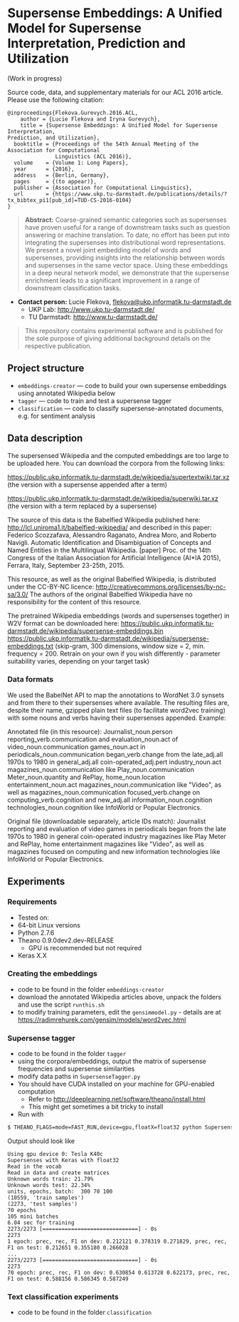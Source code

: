 # Supersense Embeddings: A Unified Model for Supersense Interpretation, Prediction and Utilization

(Work in progress)

Source code, data, and supplementary materials for our ACL 2016 article. Please use the following citation:

```
@inproceedings{Flekova.Gurevych.2016.ACL,
	author = {Lucie Flekova and Iryna Gurevych},
	title = {Supersense Embeddings: A Unified Model for Supersense Interpretation,
Prediction, and Utilization},
  booktitle = {Proceedings of the 54th Annual Meeting of the Association for Computational
               Linguistics (ACL 2016)},
  volume    = {Volume 1: Long Papers},
  year      = {2016},
  address   = {Berlin, Germany},
  pages     = {(to appear)},
  publisher = {Association for Computational Linguistics},
  url       = {https://www.ukp.tu-darmstadt.de/publications/details/?tx_bibtex_pi1[pub_id]=TUD-CS-2016-0104}
}
```
> **Abstract:** Coarse-grained semantic categories such as supersenses have proven useful for a range of downstream tasks such as question answering or machine translation. To date, no effort has been put into integrating the supersenses into distributional word representations. We present a novel joint embedding model of words and supersenses, providing insights into the relationship between words and supersenses in the same vector space. Using these embeddings in a deep neural network model, we demonstrate that the supersense enrichment leads to a significant improvement in a range of downstream classification tasks.

* **Contact person:** Lucie Flekova, flekova@ukp.informatik.tu-darmstadt.de
    * UKP Lab: http://www.ukp.tu-darmstadt.de/
    * TU Darmstadt: http://www.tu-darmstadt.de/

> This repository contains experimental software and is published for the sole purpose of giving additional background details on the respective publication. 

## Project structure

* `embeddings-creator` &mdash; code to build your own supersense embeddings using annotated Wikipedia below
* `tagger` &mdash; code to train and test a supersense tagger 
* `classification` &mdash; code to classify supersense-annotated documents, e.g. for sentiment analysis

## Data description

The supersensed Wikipedia and the computed embeddings are too large to be uploaded here. You can download the corpora from the following links:

https://public.ukp.informatik.tu-darmstadt.de/wikipedia/supertextwiki.tar.xz
(the version with a supersense appended after a term)

https://public.ukp.informatik.tu-darmstadt.de/wikipedia/superwiki.tar.xz
(the version with a term replaced by a supersense)

The source of this data is the Babelfied Wikipedia published here:
http://lcl.uniroma1.it/babelfied-wikipedia/
and described in this paper:
Federico Scozzafava, Alessandro Raganato, Andrea Moro, and Roberto Navigli.
Automatic Identification and Disambiguation of Concepts and Named Entities in the Multilingual Wikipedia. [paper]
Proc. of the 14th Congress of the Italian Association for Artificial Intelligence (AI*IA 2015), Ferrara, Italy, September 23-25th, 2015.

This resource, as well as the original Babelfied Wikipedia, is distributed under the CC-BY-NC licence: http://creativecommons.org/licenses/by-nc-sa/3.0/ The authors of the original Babelfied Wikipedia have no responsibility for the content of this resource.

The pretrained Wikipedia embeddings (words and supersenses together) in W2V format can be downloaded here:
https://public.ukp.informatik.tu-darmstadt.de/wikipedia/supersense-embeddings.bin
https://public.ukp.informatik.tu-darmstadt.de/wikipedia/supersense-embeddings.txt
(skip-gram, 300 dimensions, window size = 2, min. frequency = 200. Retrain on your own if you wish differently - parameter suitability varies, depending on your target task)

### Data formats


We used the BabelNet API to map the annotations to WordNet 3.0 synsets and from there to their supersenses where available. The resulting files are, despite their name, gzipped plain text files (to facilitate word2vec training) with some nouns and verbs having their supersenses appended. Example:

Annotated file (in this resource):
Journalist_noun.person reporting_verb.communication and evaluation_noun.act of video_noun.communication games_noun.act in periodicals_noun.communication began_verb.change from the late_adj.all 1970s to 1980 in general_adj.all coin-operated_adj.pert industry_noun.act magazines_noun.communication like Play_noun.communication Meter_noun.quantity and RePlay, home_noun.location entertainment_noun.act magazines_noun.communication like "Video", as well as magazines_noun.communication focused_verb.change on computing_verb.cognition and new_adj.all information_noun.cognition technologies_noun.cognition like InfoWorld or Popular Electronics.

Original file (downloadable separately, article IDs match):
Journalist reporting and evaluation of video games in periodicals began from the late 1970s to 1980 in general coin-operated industry magazines like Play Meter and RePlay, home entertainment magazines like "Video", as well as magazines focused on computing and new information technologies like InfoWorld or Popular Electronics.

## Experiments

### Requirements

* Tested on: 
* 64-bit Linux versions
* Python 2.7.6
* Theano 0.9.0dev2.dev-RELEASE
    * GPU is recommended but not required
* Keras X.X

### Creating the embeddings

* code to be found in the folder `embeddings-creator`
* download the annotated Wikipedia articles above, unpack the folders and use the script  `runthis.sh`
* to modify training parameters, edit the  `gensimmodel.py` - details are at https://radimrehurek.com/gensim/models/word2vec.html

### Supersense tagger

* code to be found in the folder `tagger`
* using the corpora/embeddings, output the matrix of supersense frequencies and supersense similarities
* modify data paths in  `SupersenseTagger.py`
* You should have CUDA installed on your machine for GPU-enabled computation
    * Refer to http://deeplearning.net/software/theano/install.html
    * This might get sometimes a bit tricky to install
* Run with
```bash
$ THEANO_FLAGS=mode=FAST_RUN,device=gpu,floatX=float32 python SupersenseTagger.py 
```
Output should look like
    
```
Using gpu device 0: Tesla K40c 
Supersenses with Keras with float32
Read in the vocab
Read in data and create matrices
Unknown words train: 21.79%
Unknown words test: 22.34%
units, epochs, batch:  300 70 100
(10559, 'train samples')
(2273, 'test samples')
70 epochs
105 mini batches
6.04 sec for training
2273/2273 [==============================] - 0s     
2273
1 epoch: prec, rec, F1 on dev: 0.212121 0.378319 0.271829, prec, rec, F1 on test: 0.212651 0.355180 0.266028
...
2273/2273 [==============================] - 0s     
2273
70 epoch: prec, rec, F1 on dev: 0.630854 0.613728 0.622173, prec, rec, F1 on test: 0.588156 0.586345 0.587249
```
### Text classification experiments

* code to be found in the folder `classification`
